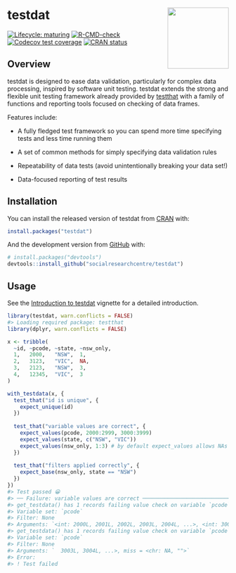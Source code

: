 
<!-- README.md is generated from README.Rmd. Please edit that file -->

# testdat <a href='https://socialresearchcentre.github.io/testdat/'><img src='man/figures/logo.png' align="right" height="139" />

<!-- badges: start -->

[![Lifecycle:
maturing](https://img.shields.io/badge/lifecycle-maturing-blue.svg)](https://lifecycle.r-lib.org/articles/stages.html#maturing)
[![R-CMD-check](https://github.com/socialresearchcentre/testdat/actions/workflows/R-CMD-check.yaml/badge.svg)](https://github.com/socialresearchcentre/testdat/actions/workflows/R-CMD-check.yaml)
[![Codecov test
coverage](https://codecov.io/gh/socialresearchcentre/testdat/graph/badge.svg)](https://app.codecov.io/gh/socialresearchcentre/testdat)
[![CRAN
status](https://www.r-pkg.org/badges/version/testdat)](https://CRAN.R-project.org/package=testdat)
<!-- badges: end -->

## Overview

testdat is designed to ease data validation, particularly for complex
data processing, inspired by software unit testing. testdat extends the
strong and flexible unit testing framework already provided by
[testthat](https://testthat.r-lib.org/) with a family of functions and
reporting tools focused on checking of data frames.

Features include:

- A fully fledged test framework so you can spend more time specifying
  tests and less time running them

- A set of common methods for simply specifying data validation rules

- Repeatability of data tests (avoid unintentionally breaking your data
  set!)

- Data-focused reporting of test results

## Installation

You can install the released version of testdat from
[CRAN](https://CRAN.R-project.org) with:

``` r
install.packages("testdat")
```

And the development version from [GitHub](https://github.com/) with:

``` r
# install.packages("devtools")
devtools::install_github("socialresearchcentre/testdat")
```

## Usage

See the [Introduction to
testdat](https://socialresearchcentre.github.io/testdat/articles/testdat.html)
vignette for a detailed introduction.

``` r
library(testdat, warn.conflicts = FALSE)
#> Loading required package: testthat
library(dplyr, warn.conflicts = FALSE)

x <- tribble(
  ~id, ~pcode, ~state, ~nsw_only,
  1,   2000,   "NSW",  1,
  2,   3123,   "VIC",  NA,
  3,   2123,   "NSW",  3,
  4,   12345,  "VIC",  3
)

with_testdata(x, {
  test_that("id is unique", {
    expect_unique(id)
  })
  
  test_that("variable values are correct", {
    expect_values(pcode, 2000:2999, 3000:3999)
    expect_values(state, c("NSW", "VIC"))
    expect_values(nsw_only, 1:3) # by default expect_values allows NAs
  })
  
  test_that("filters applied correctly", {
    expect_base(nsw_only, state == "NSW")
  })
})
#> Test passed 😀
#> ── Failure: variable values are correct ────────────────────────────────────────
#> get_testdata() has 1 records failing value check on variable `pcode`.
#> Variable set: `pcode`
#> Filter: None
#> Arguments: `<int: 2000L, 2001L, 2002L, 2003L, 2004L, ...>, <int: 3000L, 3001L, 3002L,`
#> get_testdata() has 1 records failing value check on variable `pcode`.
#> Variable set: `pcode`
#> Filter: None
#> Arguments: `  3003L, 3004L, ...>, miss = <chr: NA, "">`
#> Error:
#> ! Test failed
```
